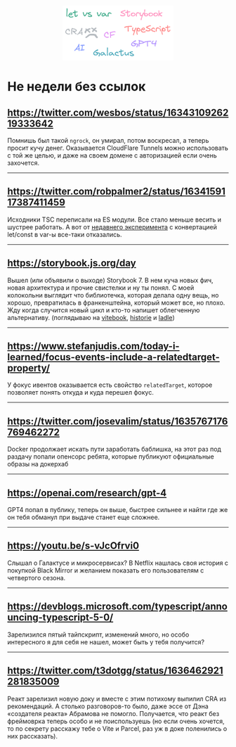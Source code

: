 <p align="center">
  <img alt="" src="./2023-03-17.png" style="width: 50%">
</p>

# Не недели без ссылок

## https://twitter.com/wesbos/status/1634310926219333642

Помнишь был такой `ngrock`, он умирал, потом воскресал, а теперь просит кучу денег. Оказывается CloudFlare Tunnels можно использовать с той же целью, и даже на своем домене с авторизацией если очень захочется.

---

## https://twitter.com/robpalmer2/status/1634159117387411459

Исходники TSC переписали на ES модули. Все стало меньше весить и шустрее работать. А вот от [недавнего эксперимента](https://twitter.com/robpalmer2/status/1623072758249795584) с конвертацией let/const в var-ы все-таки отказались.

---

## https://storybook.js.org/day

Вышел (или объявили о выходе) Storybook 7. В нем куча новых фич, новая архитектура и прочие свистелки и ну ты понял. С моей колокольни выглядит что библиотечка, которая делала одну вещь, но хорошо, превратилась в франкенштейна, который может все, но плохо. Жду когда случится новый цикл и кто-то напишет облегченную альтернативу. (поглядываю на [vitebook](https://vitebook.dev/), [historie](https://histoire.dev/) и [ladle](https://ladle.dev/))

---

## https://www.stefanjudis.com/today-i-learned/focus-events-include-a-relatedtarget-property/

У фокус ивентов оказывается есть свойство `relatedTarget`, которое позволяет понять откуда и куда перешел фокус.

---

## https://twitter.com/josevalim/status/1635767176769462272

Docker продолжает искать пути заработать баблишка, на этот раз под раздачу попали опенсорс ребята, которые публикуют официальные образы на докерхаб

---

## https://openai.com/research/gpt-4

GPT4 попал в публику, теперь он выше, быстрее сильнее и найти где же он тебя обманул при выдаче станет еще сложнее.

---

## https://youtu.be/s-vJcOfrvi0

Слышал о Галактусе и микросервисах? В Netflix нашлась своя история с покупкой Black Mirror и желанием показать его пользователям с четвертого сезона.

---

## https://devblogs.microsoft.com/typescript/announcing-typescript-5-0/

Зарелизился пятый тайпскрипт, изменений много, но особо интересного я для себя не нашел, может быть у тебя получится?

---

## https://twitter.com/t3dotgg/status/1636462921281835009

Реакт зарелизил новую доку и вместе с этим потихому выпилил CRA из рекомендаций. А столько разговоров-то было, даже эссе от Дэна «создателя реакта» Абрамова не помогло. Получается, что реакт без фреймоврка теперь особо и не поиспользуешь (но если очень хочется, то по секрету расскажу тебе о Vite и Parcel, раз уж в доке поленились о них рассказать).

